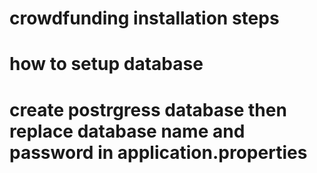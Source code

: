 # crowdfunding installation steps

# how to setup database

# create postrgress database then replace database name and password in application.properties